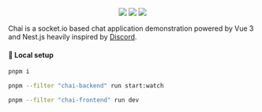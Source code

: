 
<p align="center">
  	<a href="https://opensource.org/licenses/MIT"><img src="https://img.shields.io/badge/License-MIT-yellow.svg"/></a>
	<a><img src="https://github.com/9j3/chai/actions/workflows/codeql-analysis.yml/badge.svg"/></a>
	<a href="https://pnpm.io/"><img src="https://img.shields.io/badge/maintained%20with-pnpm-f9ad00.svg"/></a>
</p>

Chai is a socket.io based chat application demonstration powered by Vue 3 and Nest.js heavily inspired by [Discord](https://discord.com).

#### 🚀 Local setup
``` bash
pnpm i
```
``` bash
pnpm --filter "chai-backend" run start:watch
```
``` bash
pnpm --filter "chai-frontend" run dev
```
